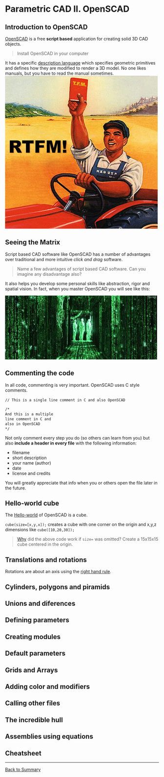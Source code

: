 # Parametric CAD II. OpenSCAD

## Introduction to OpenSCAD
[OpenSCAD](http://www.openscad.org/) is a free **script based** application for creating solid 3D CAD objects. 
> Install OpenSCAD in your computer

It has a specific [description language](https://en.wikibooks.org/wiki/OpenSCAD_User_Manual/The_OpenSCAD_Language) which specifies geometric primitives and defines how they are modified to render a 3D model. No one likes manuals, but you have to read the manual sometimes.
![](img/openscad/rtfm.jpg)

## Seeing the Matrix
Script based CAD software like OpenSCAD has a number of advantages over traditional and more intuitive *click and drag* software.

> Name a few advantages of script based CAD software. Can you imagine any disadvantage also?

It also helps you develop some personal skills like abstraction, rigor and spatial vision. In fact, when you master OpenSCAD you will see like this:

![](./img/openscad/matrix.gif)

## Commenting the code
In all code, commenting is very important. OpenSCAD uses C style comments.

`// This is a single line comment in C and also OpenSCAD`

```
/*
And this is a multiple
line comment in C and
also in OpenSCAD
*/
```

Not only comment every step you do (so others can learn from you) but also **include a header in every file** with the following information:

* filename
* short description
* your name (author)
* date
* license and credits

You will greatly appreciate that info when you or others open the file later in the future.

## Hello-world cube
The [Hello-world](https://en.wikipedia.org/wiki/%22Hello,_World!%22_program) of OpenSCAD is a cube.

`cube(size=[x,y,x]);` creates a cube with one corner on the origin and x,y,z dimensions like `cube([10,20,30]);`

> [Why](https://en.wikibooks.org/wiki/OpenSCAD_User_Manual/The_OpenSCAD_Language#cube) did the above code work if `size=` was omitted? Create a 15x15x15 cube centered in the origin.

## Translations and rotations

Rotations are about an axis using the [right hand rule](https://en.wikipedia.org/wiki/Right-hand_rule).

## Cylinders, polygons and piramids
## Unions and diferences
## Defining parameters
## Creating modules
## Default parameters
## Grids and Arrays
## Adding color and modifiers
## Calling other files
## The incredible hull
## Assemblies using equations
## Cheatsheet
---
[Back to Summary](../summary.md)
